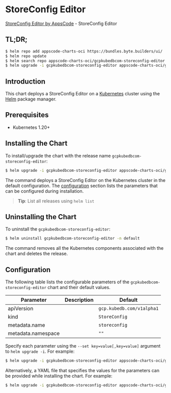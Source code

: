 # StoreConfig Editor

[StoreConfig Editor by AppsCode](https://appscode.com) - StoreConfig Editor

## TL;DR;

```bash
$ helm repo add appscode-charts-oci https://bundles.byte.builders/ui/
$ helm repo update
$ helm search repo appscode-charts-oci/gcpkubedbcom-storeconfig-editor --version=v0.6.0
$ helm upgrade -i gcpkubedbcom-storeconfig-editor appscode-charts-oci/gcpkubedbcom-storeconfig-editor -n default --create-namespace --version=v0.6.0
```

## Introduction

This chart deploys a StoreConfig Editor on a [Kubernetes](http://kubernetes.io) cluster using the [Helm](https://helm.sh) package manager.

## Prerequisites

- Kubernetes 1.20+

## Installing the Chart

To install/upgrade the chart with the release name `gcpkubedbcom-storeconfig-editor`:

```bash
$ helm upgrade -i gcpkubedbcom-storeconfig-editor appscode-charts-oci/gcpkubedbcom-storeconfig-editor -n default --create-namespace --version=v0.6.0
```

The command deploys a StoreConfig Editor on the Kubernetes cluster in the default configuration. The [configuration](#configuration) section lists the parameters that can be configured during installation.

> **Tip**: List all releases using `helm list`

## Uninstalling the Chart

To uninstall the `gcpkubedbcom-storeconfig-editor`:

```bash
$ helm uninstall gcpkubedbcom-storeconfig-editor -n default
```

The command removes all the Kubernetes components associated with the chart and deletes the release.

## Configuration

The following table lists the configurable parameters of the `gcpkubedbcom-storeconfig-editor` chart and their default values.

|     Parameter      | Description |               Default                |
|--------------------|-------------|--------------------------------------|
| apiVersion         |             | <code>gcp.kubedb.com/v1alpha1</code> |
| kind               |             | <code>StoreConfig</code>             |
| metadata.name      |             | <code>storeconfig</code>             |
| metadata.namespace |             | <code>""</code>                      |


Specify each parameter using the `--set key=value[,key=value]` argument to `helm upgrade -i`. For example:

```bash
$ helm upgrade -i gcpkubedbcom-storeconfig-editor appscode-charts-oci/gcpkubedbcom-storeconfig-editor -n default --create-namespace --version=v0.6.0 --set apiVersion=gcp.kubedb.com/v1alpha1
```

Alternatively, a YAML file that specifies the values for the parameters can be provided while
installing the chart. For example:

```bash
$ helm upgrade -i gcpkubedbcom-storeconfig-editor appscode-charts-oci/gcpkubedbcom-storeconfig-editor -n default --create-namespace --version=v0.6.0 --values values.yaml
```
